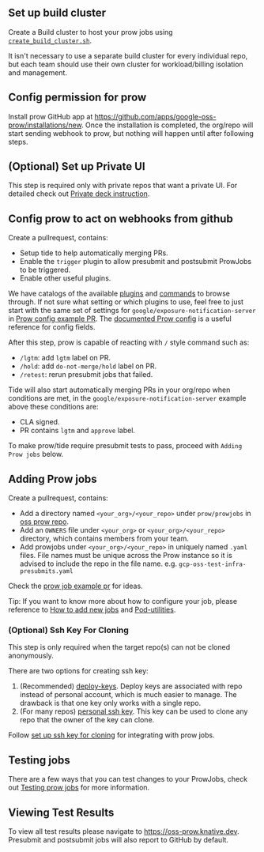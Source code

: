 
## Set up build cluster

Create a Build cluster to host your prow jobs using [`create_build_cluster.sh`].

It isn't necessary to use a separate build cluster for every individual repo,
but each team should use their own cluster for workload/billing isolation and
management.

## Config permission for prow

Install prow GitHub app at https://github.com/apps/google-oss-prow/installations/new. Once the installation is completed, the org/repo will start sending webhook to prow, but nothing will happen until after following steps.

## (Optional) Set up Private UI

This step is required only with private repos that want a private UI. For detailed check out [Private deck instruction].

## Config prow to act on webhooks from github

Create a pullrequest, contains:

-   Setup tide to help automatically merging PRs.
-   Enable the `trigger` plugin to allow presubmit and postsubmit ProwJobs to be triggered.
-   Enable other useful plugins.

We have catalogs of the available [plugins](https://oss-prow.knative.dev/plugins) and [commands](https://oss-prow.knative.dev/command-help) to browse through.
If not sure what setting or which plugins to use, feel free to just start with the
same set of settings for `google/exposure-notification-server` in
[Prow config example PR]. 
The [documented Prow config] is a useful reference for config fields.

After this step, prow is capable of reacting with `/` style command such as:

-   `/lgtm`: add `lgtm` label on PR.
-   `/hold`: add `do-not-merge/hold` label on PR.
-   `/retest`: rerun presubmit jobs that failed.

Tide will also start automatically merging PRs in your org/repo when
conditions are met, in the `google/exposure-notification-server` example above
these conditions are:

-   CLA signed.
-   PR contains `lgtm` and `approve` label.

To make prow/tide require presubmit tests to pass, proceed with `Adding Prow
jobs` below.

## Adding Prow jobs

Create a pullrequest, contains:

-   Add a directory named `<your_org>/<your_repo>` under `prow/prowjobs` in
    [oss prow repo].
-   Add an `OWNERS` file under `<your_org>` or `<your_org>/<your_repo>`
    directory, which contains members from your team.
-   Add prowjobs under `<your_org>/<your_repo>` in uniquely named `.yaml` files.
    File names must be unique across the Prow instance so it is advised to include
    the repo in the file name. e.g. `gcp-oss-test-infra-presubmits.yaml`

Check the [prow job example pr] for ideas.

Tip: If you want to know more about how to configure your job, please reference
to [How to add new jobs] and [Pod-utilities].

### (Optional) Ssh Key For Cloning

This step is only required when the target repo(s) can not be cloned anonymously.

There are two options for creating ssh key:

1. (Recommended) [deploy-keys]. Deploy keys are associated with repo instead of
   personal account, which is much easier to manage. The drawback is that one key
   only works with a single repo.
2. (For many repos) [personal ssh key]. This key can be used to clone any repo
   that the owner of the key can clone.

Follow [set up ssh key for cloning] for integrating with prow jobs.

## Testing jobs

There are a few ways that you can test changes to your ProwJobs, check out
[Testing prow jobs] for more information.

## Viewing Test Results

To view all test results please navigate to https://oss-prow.knative.dev. Presubmit and postsubmit
jobs will also report to GitHub by default.

[Test Infra oncall]: https://go.k8s.io/oncall
[oss prow repo]: https://github.com/GoogleCloudPlatform/oss-test-infra
[`google-oss-robot`]: https://github.com/google-oss-robot
[`create_build_cluster.sh`]: https://github.com/GoogleCloudPlatform/oss-test-infra/blob/master/prow/oss/create-build-cluster.sh
[Private deck instruction]: https://github.com/kubernetes/test-infra/blob/c647ead4ae2a0d06ca8238556d2bb8cb5319120c/prow/private_deck.md
[deploy-keys]:
https://docs.github.com/en/developers/overview/managing-deploy-keys#deploy-keys
[personal ssh key]:
https://docs.github.com/en/authentication/connecting-to-github-with-ssh/generating-a-new-ssh-key-and-adding-it-to-the-ssh-agent
[set up ssh key for cloning]: https://github.com/kubernetes/test-infra/blob/b86dee86579b993b54cb295cfd77feab129d15bb/prow/pod-utilities.md#how-to-configure
[Prow config example PR]: https://github.com/GoogleCloudPlatform/oss-test-infra/pull/376
[documented Prow config]: https://github.com/kubernetes/test-infra/blob/master/prow/config/prow-config-documented.yaml
[prow job example pr]: https://github.com/GoogleCloudPlatform/oss-test-infra/pull/375
[How to add new jobs]: https://github.com/kubernetes/test-infra/tree/master/prow/jobs.md#how-to-configure-new-jobs
[Pod-utilities]: https://github.com/kubernetes/test-infra/blob/master/prow/pod-utilities.md
[Testing prow jobs]: https://github.com/kubernetes/test-infra/blob/master/prow/build_test_update.md#How-to-test-a-ProwJob
